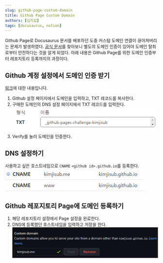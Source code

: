 ```yaml
---
slug: github-page-custom-domain
title: Github Page Custom Domain
authors: [김지섭]
tags: [docusaurus, notion]
---
```


Github Page로 Docusaurus 문서를 배포하던 도중 커스텀 도메인 연결이 끊어져버리는 문제가 발생하였다.
[공식 문서][공식 문서]를 찾아보니 별도의 도메인 인증이 있어야 도메인 탈취로부터 안전하다는 것을 알게 되었다.
아래 내용은 Github Page를 위한 도메인 인증부터 레포지토리 등록까지의 과정이다.

## Github 계정 설정에서 도메인 인증 받기

[링크][도메인 인증]에 대한 내용입니다.

1. Github 설정 페이지에서 도메인을 입력하고, TXT 레코드를 복사한다.
2. 구매한 도메인의 DNS 설정 페이지에서 TXT 레코드를 입력한다.
![](image1.png)
3. Verify를 눌러 도메인을 인증한다.

## DNS 설정하기

사용하고 싶은 호스트네임으로 `CNAME` `<github id>.github.io`를 등록한다.
![](image2.png)

## Github 레포지토리 Page에 도메인 등록하기

1. 해당 레포지토리 설정에서 Page 설정을 완료한다.
2. DNS에 등록했던 호스트네임을 입력하고 저장을 한다.
![](image3.png)

[공식 문서]: https://docs.github.com/en/pages/configuring-a-custom-domain-for-your-github-pages-site

[도메인 인증]: https://docs.github.com/en/pages/configuring-a-custom-domain-for-your-github-pages-site/verifying-your-custom-domain-for-github-pages